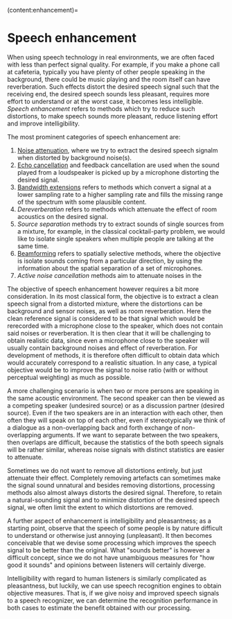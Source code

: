 (content:enhancement)=
# Speech enhancement

When using speech technology in real environments, we are often faced
with less than perfect signal quality. For example, if you make a phone
call at cafeteria, typically you have plenty of other people speaking in
the background, there could be music playing and the room itself can
have reverberation. Such effects distort the desired speech signal such
that the receiving end, the desired speech sounds less pleasant,
requires more effort to understand or at the worst case, it becomes less
intelligible. *Speech enhancement* refers to methods which try to reduce
such distortions, to make speech sounds more pleasant, reduce listening
effort and improve intelligibility.

The most prominent categories of speech enhancement are:

1.  [Noise attenuation](Enhancement/Noise_attenuation.ipynb), where we try to extract the
    desired speech signalm when distorted by background noise(s).
2.  [Echo cancellation](Enhancement/Echo_cancellation.md) and feedback cancellation are
    used when the sound played from a loudspeaker is picked up by a
    microphone distorting the desired signal.
3.  [Bandwidth extensions](Enhancement/Bandwidth_extension_BWE.ipynb) refers to methods
    which convert a signal at a lower sampling rate to a higher sampling
    rate and fills the missing range of the spectrum with some plausible
    content.
4.  *Dereverberation* refers to methods which attenuate the effect of room
    acoustics on the desired signal.
5.  *Source separation* methods try to extract sounds of single sources
    from a mixture, for example, in the classical cocktail-party
    problem, we would like to isolate single speakers when multiple
    people are talking at the same time.
6.  [Beamforming](Enhancement/Multi-channel_speech_enhancement_and_beamforming.ipynb)
    refers to spatially selective methods, where the objective is
    isolate sounds coming from a particular direction, by using the
    information about the spatial separation of a set of microphones.
7.  *Active noise cancellation* methods aim to attenuate noises in the 

The objective of speech enhancement however requires a bit more
consideration. In its most classical form, the objective is to extract a
clean speech signal from a distorted mixture, where the distortions can
be background and sensor noises, as well as room reverberation. Here the
clean reference signal is considered to be that signal which would be
rerecorded with a microphone close to the speaker, which does not
contain said noises or reverberation. It is then clear that it will be
challenging to obtain realistic data, since even a microphone close to
the speaker will usually contain background noises and effect of
reverberation. For development of methods, it is therefore often
difficult to obtain data which would accurately correspond to a
realistic situation. In any case, a typical objective would be to
improve the signal to noise ratio (with or without perceptual weighting)
as much as possible.

A more challenging scenario is when two or more persons are speaking in
the same acoustic environment. The second speaker can then be viewed as
a competing speaker (undesired source) or as a discussion partner
(desired source). Even if the two speakers are in an interaction with
each other, then often they will speak on top of each other, even if
stereotypically we think of a dialogue as a non-overlapping back and
forth exchange of non-overlapping arguments. If we want to separate
between the two speakers, then overlaps are difficult, because the
statistics of the both speech signals will be rather similar, whereas
noise signals with distinct statistics are easier to attenuate.

Sometimes we do not want to remove all distortions entirely, but just
attenuate their effect. Completely removing artefacts can sometimes make
the signal sound unnatural and besides removing distortions, processing
methods also almost always distorts the desired signal. Therefore, to
retain a natural-sounding signal and to minimize distortion of the
desired speech signal, we often limit the extent to which distortions
are removed. 

A further aspect of enhancement is intelligibility and pleasantness; as
a starting point, observe that the speech of some people is by nature
difficult to understand or otherwise just annoying (unpleasant). It then becomes
conceivable that we devise some processing which improves the speech
signal to be better than the original. What "sounds better" is however a
difficult concept, since we do not have unambiguous measures for "how
good it sounds" and opinions between listeners will certainly diverge.

Intelligibility with regard to human listeners is similarly complicated
as pleasantness, but luckily, we can use speech recognition engines to
obtain objective measures. That is, if we give noisy and improved speech
signals to a speech recognizer, we can determine the recognition
performance in both cases to estimate the benefit obtained with our
processing.
